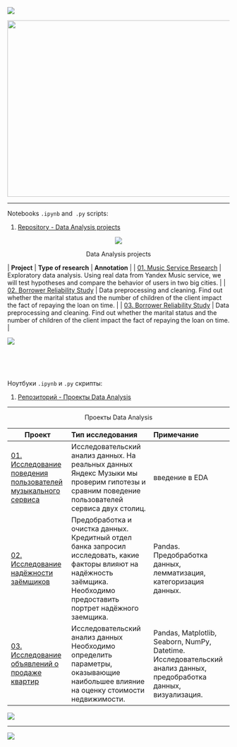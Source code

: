 <a id='link6'></a>
<a id='ENG'></a>
<a href="#ENG"><img src='https://img.shields.io/badge/ENG-RUS-green'></a>



<p align="center"><img src='https://i.ibb.co/DYvDmbW/saas-metrics-1-scaled.jpg', width="640" height="400"></p>

__________________________________________________________________________________________________________________________


Notebooks `.ipynb` and` .py` scripts:

01. [Repository - Data Analysis projects](https://github.com/getgreater/Yandex-Practicum)  

<p align="center">
<img src='https://github-readme-stats.vercel.app/api/top-langs/?username=getgreater&show_icons=true&layout=compact&theme=tokyonight'/>
</p>



<p align="center"> Data Analysis projects</p align="center">


| **Project** | **Type of research** | **Annotation** |
| [01. Music Service Research](https://nbviewer.org/github/getgreater/Yandex-Practicum/blob/main/1_big_city_music/Yandex_Music_Project_EN.ipynb) | Exploratory data analysis. Using real data from Yandex Music service, we will test hypotheses and compare the behavior of users in two big cities. |
| [02. Borrower Reliability Study](https://nbviewer.org/github/getgreater/Yandex-Practicum/blob/main/2_reliability_of_the_borrower/Reliability_of_the_Borrower_Project_EN.ipynb) | Data preprocessing and cleaning. Find out whether the marital status and the number of children of the client impact the fact of repaying the loan on time. |
| [03. Borrower Reliability Study](https://nbviewer.org/github/getgreater/Yandex-Practicum/blob/main/2_reliability_of_the_borrower/Reliability_of_the_Borrower_Project_EN.ipynb) | Data preprocessing and cleaning. Find out whether the marital status and the number of children of the client impact the fact of repaying the loan on time. |


<a href="#link6"><img src='https://img.shields.io/badge/Back to top-&#x21A9-blue'></a>


<br>
<br>
<br>

<a id='RUS'></a>

Ноутбуки `.ipynb` и `.py` скрипты:

01. [Репозиторий - Проекты Data Analysis](https://github.com/getgreater/Yandex-Practicum)  


__________________________________________________________________________________________________________________________

<p align="center"> Проекты Data Analysis </p align="center">


| **Проект** | **Тип исследования** | **Примечание** |
| -------------------- | :--------------------- |:---------------------------|
| [01. Исследование поведения пользователей музыкального сервиса](https://nbviewer.org/github/getgreater/Yandex-Practicum/blob/main/1_big_city_music/Yandex_Music_Project_RU.ipynb) | Исследовательский анализ данных. На реальных данных Яндекс Музыки мы проверим гипотезы и сравним поведение пользователей сервиса двух столиц. | введение в EDA |
| [02. Исследование надёжности заёмщиков](https://nbviewer.org/github/getgreater/Yandex-Practicum/blob/main/2_reliability_of_the_borrower/Reliability_of_the_Borrower_Project_RU.ipynb) | Предобработка и очистка данных. Кредитный отдел банка запросил исследовать, какие факторы влияют на надёжность заёмщика. Необходимо предоставить портрет надёжного заемщика.| Pandas. Предобработка данных, лемматизация, категоризация данных.|
| [03. Исследование объявлений о продаже квартир](https://github.com/ArtyKrafty/Kraftyy/tree/main/real_state_eda) | Исследовательский анализ данных Необходимо определить параметры, оказывающие наибольшее влияние на оценку стоимости недвижимости. | Pandas, Matplotlib, Seaborn, NumPy, Datetime. Исследовательский анализ данных, предобработка данных, визуализация.|

<a href="#link6"><img src='https://img.shields.io/badge/К началу-&#x21A9-blue'></a>
__________________________________________________________________________________________________________________________

<a id='RUS'></a>
<a id='link6'></a>

<a href="#ENG"><img src='https://img.shields.io/badge/ENG-RUS-green'></a>
